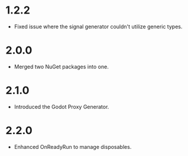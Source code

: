 ﻿# 1.2.2
- Fixed issue where the signal generator couldn't utilize generic types.

# 2.0.0
- Merged two NuGet packages into one.

# 2.1.0
- Introduced the Godot Proxy Generator.

# 2.2.0
- Enhanced OnReadyRun to manage disposables.
